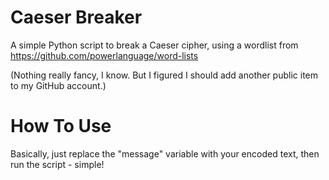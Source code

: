 # Caeser Breaker
A simple Python script to break a Caeser cipher, using a wordlist from https://github.com/powerlanguage/word-lists

(Nothing really fancy, I know. But I figured I should add another public item to my GitHub account.)

# How To Use
Basically, just replace the "message" variable with your encoded text, then run the script - simple!
